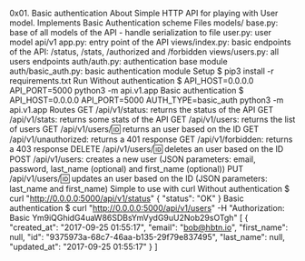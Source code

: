 0x01. Basic authentication
About
Simple HTTP API for playing with User model.
Implements Basic Authentication scheme
Files
models/
base.py: base of all models of the API - handle serialization to file
user.py: user model
api/v1
app.py: entry point of the API
views/index.py: basic endpoints of the API: /status, /stats, /authorized and /forbidden
views/users.py: all users endpoints
auth/auth.py: authentication base module
auth/basic_auth.py: basic authentication module
Setup
$ pip3 install -r requirements.txt
Run
Without authentication
$ API_HOST=0.0.0.0 API_PORT=5000 python3 -m api.v1.app
Basic authentication
$ API_HOST=0.0.0.0 API_PORT=5000 AUTH_TYPE=basic_auth python3 -m api.v1.app
Routes
GET /api/v1/status: returns the status of the API
GET /api/v1/stats: returns some stats of the API
GET /api/v1/users: returns the list of users
GET /api/v1/users/:id: returns an user based on the ID
GET /api/v1/unauthorized: returns a 401 response
GET /api/v1/forbidden: returns a 403 response
DELETE /api/v1/users/:id: deletes an user based on the ID
POST /api/v1/users: creates a new user (JSON parameters: email, password, last_name (optional) and first_name (optional))
PUT /api/v1/users/:id: updates an user based on the ID (JSON parameters: last_name and first_name)
Simple to use with curl
Without authentication
$ curl "http://0.0.0.0:5000/api/v1/status"
{
  "status": "OK"
}
Basic authentication
$ curl "http://0.0.0.0:5000/api/v1/users" -H "Authorization: Basic Ym9iQGhidG4uaW86SDBsYmVydG9uU2Nob29sOTgh"
[
  {
    "created_at": "2017-09-25 01:55:17", 
    "email": "bob@hbtn.io", 
    "first_name": null, 
    "id": "9375973a-68c7-46aa-b135-29f79e837495", 
    "last_name": null, 
    "updated_at": "2017-09-25 01:55:17"
  }
]
